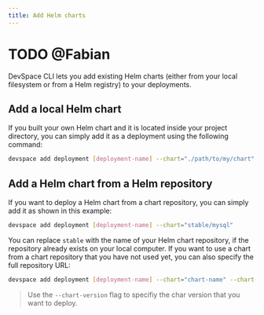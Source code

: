 ```yaml
---
title: Add Helm charts
---
```


# TODO @Fabian

DevSpace CLI lets you add existing Helm charts (either from your local filesystem or from a Helm registry) to your deployments.

## Add a local Helm chart
If you built your own Helm chart and it is located inside your project directory, you can simply add it as a deployment using the following command:
```bash
devspace add deployment [deployment-name] --chart="./path/to/my/chart"
```

## Add a Helm chart from a Helm repository
If you want to deploy a Helm chart from a chart repository, you can simply add it as shown in this example:
```bash
devspace add deployment [deployment-name] --chart="stable/mysql"
```

You can replace `stable` with the name of your Helm chart repository, if the repository already exists on your local computer. If you want to use a chart from a chart repository that you have not used yet, you can also specify the full repository URL:
```bash
devspace add deployment [deployment-name] --chart="chart-name" --chart-repo="https://my-chart-repository.tld"
```

> Use the `--chart-version` flag to specifiy the char version that you want to deploy.
